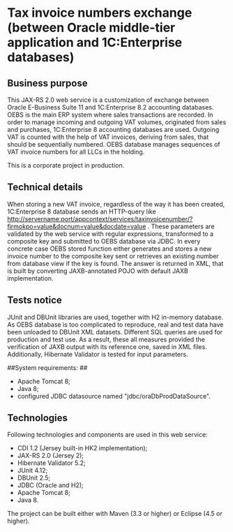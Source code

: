 # Tax invoice numbers exchange (between Oracle middle-tier application and 1C:Enterprise databases) #

## Business purpose ##

This JAX-RS 2.0 web service is a customization of exchange between Oracle E-Business Suite 11 and 1C:Enterprise 8.2 accounting databases. OEBS is the main ERP system where sales transactions are recorded. In order to manage incoming and outgoing VAT volumes, originated from sales and purchases, 1C:Enterprise 8 accounting databases are used. Outgoing VAT is counted with the help of VAT invoices, deriving from sales, that should be sequentially numbered. OEBS database manages sequences of VAT invoice numbers for all LLCs in the holding. 

This is a corporate project in production.

## Technical details ##

When storing a new VAT invoice, regardless of the way it has been created, 1C:Enterprise 8 database sends an HTTP-query like <http://servername:port/appcontext/services/taxinvoicenumber/?firmokpo=value&docnum=value&docdate=value> . These parameters are validated by the web service with regular expressions, transformed to a composite key and submitted to OEBS database via JDBC. In every concrete case OEBS stored function either generates and stores a new invoice number to the composite key sent or retrieves an existing number from database view if the key is found. The answer is returned in XML, that is built by converting JAXB-annotated POJO with default JAXB implementation.

## Tests notice ##

JUnit and DBUnit libraries are used, together with H2 in-memory database.  As OEBS database is too complicated to reproduce, real and test data have been unloaded to DBUnit XML datasets. Different SQL queries are used for production and test use. As a result, these all measures provided the verification of JAXB output with its reference one, saved in XML files. Additionally, Hibernate Validator is tested for input parameters.

##System requirements: ##

- Apache Tomcat 8;
- Java 8;
- configured JDBC datasource named "jdbc/oraDbProdDataSource".

## Technologies ##

Following technologies and components are used in this web service:

- CDI 1.2 (Jersey built-in HK2 implementation);
- JAX-RS 2.0 (Jersey 2);
- Hibernate Validator 5.2;
- JUnit 4.12;
- DBUnit 2.5;
- JDBC (Oracle and H2);
- Apache Tomcat 8;
- Java 8.

The project can be built either with Maven (3.3 or higher) or Eclipse (4.5 or higher).